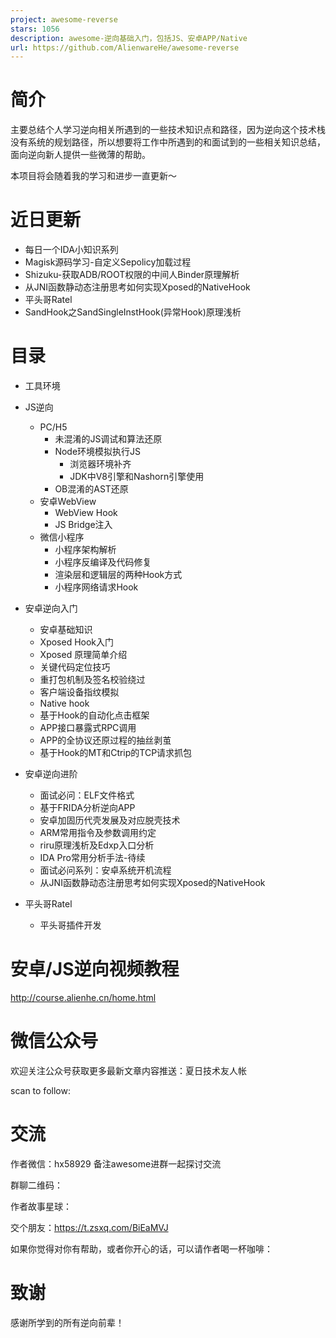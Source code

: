 ```yaml
---
project: awesome-reverse
stars: 1056
description: awesome-逆向基础入门，包括JS、安卓APP/Native
url: https://github.com/AlienwareHe/awesome-reverse
---
```


简介
==

主要总结个人学习逆向相关所遇到的一些技术知识点和路径，因为逆向这个技术栈没有系统的规划路径，所以想要将工作中所遇到的和面试到的一些相关知识总结，面向逆向新人提供一些微薄的帮助。

本项目将会随着我的学习和进步一直更新～

近日更新
====

-   每日一个IDA小知识系列
-   Magisk源码学习-自定义Sepolicy加载过程
-   Shizuku-获取ADB/ROOT权限的中间人Binder原理解析
-   从JNI函数静动态注册思考如何实现Xposed的NativeHook
-   平头哥Ratel
-   SandHook之SandSingleInstHook(异常Hook)原理浅析

目录
==

-   工具环境
    
-   JS逆向
    
    -   PC/H5
        -   未混淆的JS调试和算法还原
        -   Node环境模拟执行JS
            -   浏览器环境补齐
            -   JDK中V8引擎和Nashorn引擎使用
        -   OB混淆的AST还原
    -   安卓WebView
        -   WebView Hook
        -   JS Bridge注入
    -   微信小程序
        -   小程序架构解析
        -   小程序反编译及代码修复
        -   渲染层和逻辑层的两种Hook方式
        -   小程序网络请求Hook
-   安卓逆向入门
    
    -   安卓基础知识
    -   Xposed Hook入门
    -   Xposed 原理简单介绍
    -   关键代码定位技巧
    -   重打包机制及签名校验绕过
    -   客户端设备指纹模拟
    -   Native hook
    -   基于Hook的自动化点击框架
    -   APP接口暴露式RPC调用
    -   APP的全协议还原过程的抽丝剥茧
    -   基于Hook的MT和Ctrip的TCP请求抓包
-   安卓逆向进阶
    
    -   面试必问：ELF文件格式
    -   基于FRIDA分析逆向APP
    -   安卓加固历代壳发展及对应脱壳技术
    -   ARM常用指令及参数调用约定
    -   riru原理浅析及Edxp入口分析
    -   IDA Pro常用分析手法-待续
    -   面试必问系列：安卓系统开机流程
    -   从JNI函数静动态注册思考如何实现Xposed的NativeHook
-   平头哥Ratel
    
    -   平头哥插件开发

安卓/JS逆向视频教程
===========

http://course.alienhe.cn/home.html

微信公众号
=====

欢迎关注公众号获取更多最新文章内容推送：夏日技术友人帐

scan to follow:

交流
==

作者微信：hx58929 备注awesome进群一起探讨交流

群聊二维码：

作者故事星球：

交个朋友：https://t.zsxq.com/BiEaMVJ

如果你觉得对你有帮助，或者你开心的话，可以请作者喝一杯咖啡：

致谢
==

感谢所学到的所有逆向前辈！
